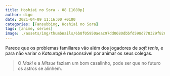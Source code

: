 ```yaml
---
title: Hoshiai no Sora - 08 [1080p]
author: digo
date: 2021-04-09 11:16:00 +0100
categories: [Fansubbing, Hoshiai no Sora]
tags: [anime, séries]
image: ./assets/img/thumbnails/6b8f05950aeac97dd0680dbbfd598d778329f826.jpeg
---
```


Parece que os problemas familiares vão além dos jogadores de *soft tenis*, e para não variar o *Katsuragi* é responsável por animar os seus colegas.

> O *Maki* e a *Mitsue* faziam um bom casalinho, pode ser que no futuro os astros se alinhem.